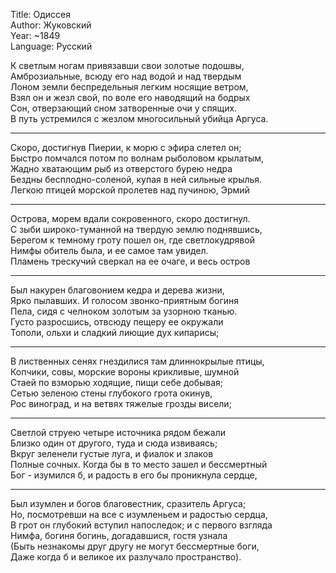 Title: Одиссея<br />
Author: Жуковский<br />
Year: ~1849<br />
Language: Русский<br />

К светлым ногам привязавши свои золотые подошвы,<br />
Амброзиальные, всюду его над водой и над твердым<br />
Лоном земли беспредельныя легким носящие ветром,<br />
Взял он и жезл свой, по воле его наводящий на бодрых<br />
Сон, отверзающий сном затворенные очи у спящих.<br />
В путь устремился с жезлом многосильный убийца Аргуса.<br />

---
Скоро, достигнув Пиерии, к морю с эфира слетел он;<br />
Быстро помчался потом по волнам рыболовом крылатым,<br />
Жадно хватающим рыб из отверстого бурею недра<br />
Бездны бесплодно-соленой, купая в ней сильные крылья.<br />
Легкою птицей морской пролетев над пучиною, Эрмий<br />

---
Острова, морем вдали сокровенного, скоро достигнул.<br />
С зыби широко-туманной на твердую землю поднявшись,<br />
Берегом к темному гроту пошел он, где светлокудрявой<br />
Нимфы обитель была, и ее самое там увидел.<br />
Пламень трескучий сверкал на ее очаге, и весь остров<br />

---
Был накурен благовонием кедра и дерева жизни,<br />
Ярко пылавших. И голосом звонко-приятным богиня<br />
Пела, сидя с челноком золотым за узорною тканью.<br />
Густо разросшись, отвсюду пещеру ее окружали<br />
Тополи, ольхи и сладкий лиющие дух кипарисы;<br />

---
В лиственных сенях гнездилися там длиннокрылые птицы,<br />
Копчики, совы, морские вороны крикливые, шумной<br />
Стаей по взморью ходящие, пищи себе добывая;<br />
Сетью зеленою стены глубокого грота окинув,<br />
Рос виноград, и на ветвях тяжелые грозды висели;<br />

---
Светлой струею четыре источника рядом бежали<br />
Близко один от другого, туда и сюда извиваясь;<br />
Вкруг зеленели густые луга, и фиалок и злаков<br />
Полные сочных. Когда бы в то место зашел и бессмертный<br />
Бог - изумился б, и радость в его бы проникнула сердце,<br />

---
Был изумлен и богов благовестник, сразитель Аргуса;<br />
Но, посмотревши на все с изумленьем и радостью сердца,<br />
В грот он глубокий вступил напоследок; и с первого взгляда<br />
Нимфа, богиня богинь, догадавшися, гостя узнала<br />
(Быть незнакомы друг другу не могут бессмертные боги,<br />
Даже когда б и великое их разлучало пространство).<br />
